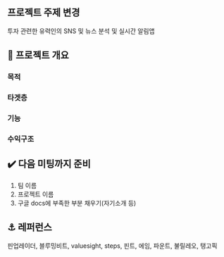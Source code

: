 ## 프로젝트 주제 변경
투자 관련한 유력인의 SNS 및 뉴스 분석 및 실시간 알림앱

## 🔹 프로젝트 개요
### 목적

### 타겟층

### 기능

### 수익구조


## ✔️ 다음 미팅까지 준비
1. 팀 이름 
2. 프로젝트 이름 
3. 구글 docs에 부족한 부분 채우기(자기소개 등)

## ⚓ 레퍼런스
핀업레이더, 블루밍비트, valuesight, steps, 핀트, 에임, 파운트, 불릴레오, 탱고픽
